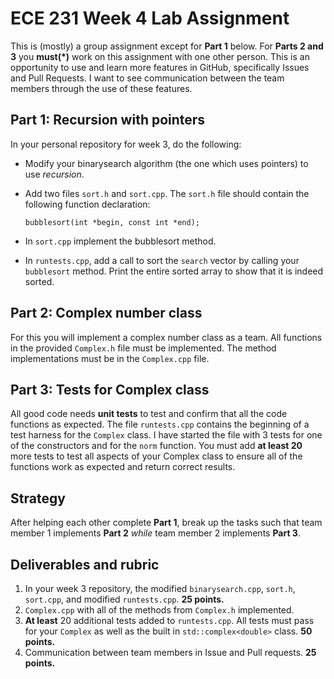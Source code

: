 # ECE 231 Week 4 Lab Assignment

This is (mostly) a group assignment except for **Part 1** below. For **Parts 2 and 3** you
**must(\*)** work on this assignment with one other person. This is an opportunity to use and
learn more features in GitHub, specifically Issues and Pull Requests. I want to see
communication between the team members through the use of these features.

## Part 1: Recursion with pointers

In your personal repository for week 3, do the following:
  * Modify your binarysearch algorithm (the one which uses pointers) to use *recursion*.
  * Add two files `sort.h` and `sort.cpp`. The `sort.h` file should contain the following function declaration:
  
        bubblesort(int *begin, const int *end);
        
  * In `sort.cpp` implement the bubblesort method.
    
  * In `runtests.cpp`, add a call to sort the `search` vector by calling your `bubblesort` method. Print the
  entire sorted array to show that it is indeed sorted.

## Part 2: Complex number class

For this you will implement a complex number class as a team.  All functions in the provided
`Complex.h` file must be implemented. The method implementations must be in the `Complex.cpp`
file.

## Part 3: Tests for Complex class

All good code needs **unit tests** to test and confirm that all the code functions as expected. 
The file `runtests.cpp` contains the beginning of a test harness for the `Complex` class. I have
started the file with 3 tests for one of the constructors and for the `norm` function. You must add
**at least 20** more tests to test all aspects of your Complex class to ensure all of the functions
work as expected and return correct results.

## Strategy

After helping each other complete **Part 1**, break up the tasks such that team member 1
implements **Part 2** *while* team member 2 implements **Part 3**.


## Deliverables and rubric

  1. In your week 3 repository, the modified `binarysearch.cpp`, `sort.h`, `sort.cpp`, and
  modified `runtests.cpp`. **25 points.**
  1. `Complex.cpp` with all of the methods from `Complex.h` implemented.
  1. **At least** 20 additional tests added to `runtests.cpp`. All tests must pass for your `Complex`
  as well as the built in `std::complex<double>` class. **50 points.**
  1. Communication between team members in Issue and Pull requests. **25 points.**
  
